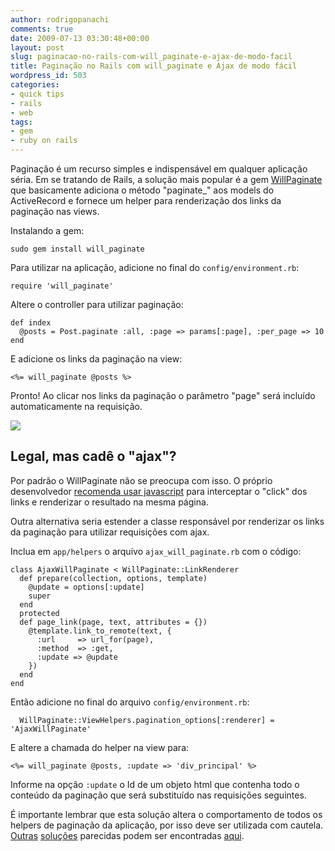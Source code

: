 ```yaml
---
author: rodrigopanachi
comments: true
date: 2009-07-13 03:30:48+00:00
layout: post
slug: paginacao-no-rails-com-will_paginate-e-ajax-de-modo-facil
title: Paginação no Rails com will_paginate e Ajax de modo fácil
wordpress_id: 503
categories:
- quick tips
- rails
- web
tags:
- gem
- ruby on rails
---
```


Paginação é um recurso simples e indispensável em qualquer aplicação séria. Em se tratando de Rails, a solução mais popular é a gem [WillPaginate](http://github.com/mislav/will_paginate/tree/master) que basicamente adiciona o método "paginate_" aos models do ActiveRecord e fornece um helper para renderização dos links da paginação nas views.

Instalando a gem:

    
    sudo gem install will_paginate


Para utilizar na aplicação, adicione no final do `config/environment.rb`:

    
    require 'will_paginate'


Altere o controller para utilizar paginação:

    
    def index
      @posts = Post.paginate :all, :page => params[:page], :per_page => 10
    end


E adicione os links da paginação na view:

    
    <%= will_paginate @posts %>


Pronto! Ao clicar nos links da paginação o parâmetro "page" será incluído automaticamente na requisição.

[![](http://1up4dev.org/wp-content/uploads/2009/07/posts-300x253.png)](http://1up4dev.org/wp-content/uploads/2009/07/posts.png)


## Legal, mas cadê o "ajax"?


Por padrão o WillPaginate não se preocupa com isso. O próprio desenvolvedor [recomenda usar javascript](http://wiki.github.com/mislav/will_paginate/ajax-pagination) para interceptar o "click" dos links e renderizar o resultado na mesma página.

Outra alternativa seria estender a classe responsável por renderizar os links da paginação para utilizar requisições com ajax.

Inclua em `app/helpers` o arquivo `ajax_will_paginate.rb` com o código:

    
    class AjaxWillPaginate < WillPaginate::LinkRenderer
      def prepare(collection, options, template)
        @update = options[:update]
        super
      end
      protected
      def page_link(page, text, attributes = {})
        @template.link_to_remote(text, {
          :url     => url_for(page),
          :method  => :get,
          :update => @update
        })
      end
    end


Então adicione no final do arquivo `config/environment.rb`:

    
      WillPaginate::ViewHelpers.pagination_options[:renderer] = 'AjaxWillPaginate'


E altere a chamada do helper na view para:

    
    <%= will_paginate @posts, :update => 'div_principal' %>


Informe na opção `:update` o Id de um objeto html que contenha todo o conteúdo da paginação que será substituído nas requisições seguintes.

É importante lembrar que esta solução altera o comportamento de todos os helpers de paginação da aplicação, por isso deve ser utilizada com cautela. [Outras](http://www.botvector.net/2008/08/willpaginate-on-ajax.html) [soluções](http://weblog.redlinesoftware.com/2008/1/30/willpaginate-and-remote-links) parecidas podem ser encontradas [aqui](http://www.google.com.br/search?q=ajax+will+paginate).

